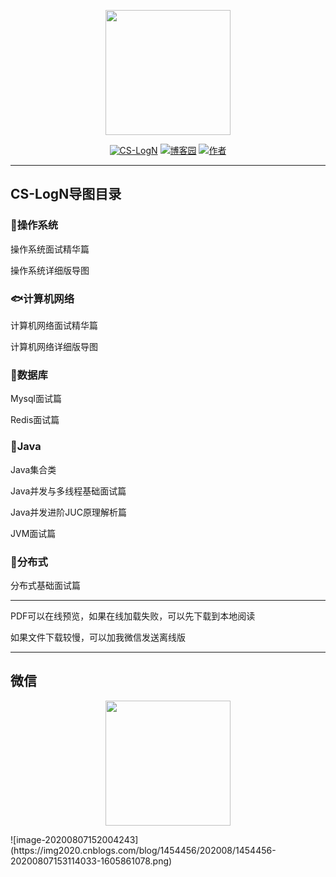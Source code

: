 

<p align="center">
<a href="https://github.com/Snailclimb/JavaGuide" target="_blank">
	<img src="https://img2020.cnblogs.com/blog/1454456/202008/1454456-20200807153026821-1219041344.png" width="200px"/>
</a>
</p>

<p align="center">
  <a href="https://github.com/FISHers6/CS-LogN"><img src="https://img.shields.io/badge/CS--LogN-%E9%9D%A2%E8%AF%95%E5%AF%BC%E5%9B%BE-green" alt="CS-LogN"></a>
  <a href="https://www.cnblogs.com/fisherss/"><img src="https://img.shields.io/badge/%E5%8D%9A%E5%AE%A2%E5%9B%AD-FISHers-orange" alt="博客园"></a>
    <a href="#微信"><img src="https://img.shields.io/badge/%E8%81%94%E7%B3%BB-%E4%BD%9C%E8%80%85%E5%BE%AE%E4%BF%A1-blue" alt="作者"></a>
</p>



---

## CS-LogN导图目录

### &#x1F42C;操作系统

操作系统面试精华篇

操作系统详细版导图

### &#x1F41F;计算机网络

计算机网络面试精华篇

计算机网络详细版导图

### &#x1F420;数据库

Mysql面试篇

Redis面试篇

### &#x1F421;Java

Java集合类

Java并发与多线程基础面试篇

Java并发进阶JUC原理解析篇

JVM面试篇

### &#x1F427;分布式

分布式基础面试篇

---


PDF可以在线预览，如果在线加载失败，可以先下载到本地阅读

如果文件下载较慢，可以加我微信发送离线版

---


## 微信

<p align="center">
<a href="https://github.com/Snailclimb/JavaGuide" target="_blank">
	<img src="https://img2020.cnblogs.com/blog/1454456/202008/1454456-20200807153114033-1605861078.png" width="200px"/>
</a>
</p>
![image-20200807152004243](https://img2020.cnblogs.com/blog/1454456/202008/1454456-20200807153114033-1605861078.png)

